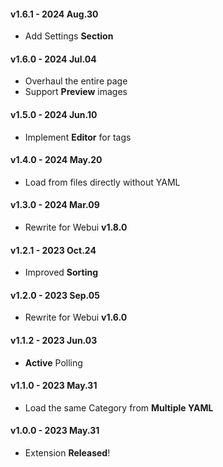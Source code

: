 #### v1.6.1 - 2024 Aug.30
- Add Settings **Section**

#### v1.6.0 - 2024 Jul.04
- Overhaul the entire page
- Support **Preview** images

#### v1.5.0 - 2024 Jun.10
- Implement **Editor** for tags

#### v1.4.0 - 2024 May.20
- Load from files directly without YAML

#### v1.3.0 - 2024 Mar.09
- Rewrite for Webui **v1.8.0**

#### v1.2.1 - 2023 Oct.24
- Improved **Sorting**

#### v1.2.0 - 2023 Sep.05
- Rewrite for Webui **v1.6.0**

#### v1.1.2 - 2023 Jun.03
- **Active** Polling

#### v1.1.0 - 2023 May.31
- Load the same Category from **Multiple YAML**

#### v1.0.0 - 2023 May.31
- Extension **Released**!
